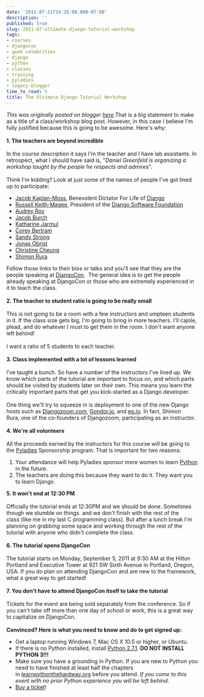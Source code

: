 ```yaml
---
date: '2011-07-31T14:26:00.000-07:00'
description: ''
published: true
slug: 2011-07-ultimate-django-tutorial-workshop
tags:
- courses
- djangocon
- geek celebrities
- django
- python
- classes
- training
- pyladies
- legacy-blogger
time_to_read: 5
title: The Ultimate Django Tutorial Workshop
---
```


*This was originally posted on blogger [here](https://pydanny.blogspot.com/2011/07/ultimate-django-tutorial-workshop.html)*.That is a big statement to make as a title of a class/workshop blog post. However, in this case I believe I'm fully justified because this is going to be awesome. Here's why:<br /><br /><b>1. The teachers are beyond incredible</b><br /><br />In the course description it says I'm the teacher and I have lab assistants. In retrospect, what I should have said is, "<i>Daniel Greenfeld is organizing a workshop taught by the people he respects and admires</i>".<br /><br />Think I'm kidding? Look at just some of the names of people I've got lined up to participate:<br /><ul><li><a href="http://jacobian.org/">Jacob Kaplan-Moss</a>, Benevolent Dictator For Life of <a href="http://djangoproject.com/">Django</a></li><li><a href="http://cecinestpasun.com/">Russell Keith-Magee</a>, President of the&nbsp;<a href="https://www.djangoproject.com/foundation/">Django Software Foundation</a></li><li><a href="http://djangocon.us/speaker/profile/19/">Audrey Roy</a></li><li><a href="http://djangocon.us/speaker/profile/24/">Jacob Burch</a></li><li><a href="http://djangocon.us/speaker/profile/31/">Katharine Jarmul</a></li><li><a href="http://djangocon.us/schedule/presentations/54">Corey Bertram</a></li><li><a href="http://djangocon.us/schedule/presentations/53/">Sandy Strong</a></li><li><a href="http://djangocon.us/speaker/profile/44/">Jonas Obrist</a></li><li><a href="http://djangocon.us/speaker/profile/28/">Christine Cheung</a></li><li><a href="http://djangozoom.com/about/">Shimon Rura</a></li></ul>Follow those links to their bios or talks and you'll see that they are the people speaking at <a href="http://djangocon.us/">DjangoCon</a>. &nbsp;The general idea is to get the people already speaking at DjangoCon or those who are extremely experienced in it to teach the class.<br /><br /><b>2. The teacher to student ratio is going to be really small</b><br /><br />This is not going to be a room with a few instructors and umpteen students in it. If the class size gets big, I'm going to bring in more teachers. I'll cajole, plead, and do whatever I must to get them in the room. I don't want anyone left behind!<br /><br />I want a ratio of 5 students to each teacher.<br /><br /><b>3. Class implemented with a lot of lessons learned</b><br /><br />I've taught a bunch. So have a number of the instructors I've lined up. We know which parts of the tutorial are important to focus on, and which parts should be visited by students later on their own. This means you learn the critically important parts that get you kick-started as a Django developer.<br /><br />One thing we'll try to squeeze in is deployment to one of the new Django hosts such as <a href="http://djangozoom.com/">Djangozoom.com</a>, <a href="http://gondor.io/">Gondor.io</a>, and <a href="http://ep.io/">ep.io</a>. In fact, Shimon Rura,&nbsp;one of the co-founders of Djangozoom,&nbsp;participating as an instructor.<br /><br /><b>4. We're all volunteers</b><br /><br />All the proceeds earned by the instructors for this course will be going to the <a href="http://pyladies.com/">Pyladies</a> Sponsorship program. That is important for two reasons:<br /><ol><li>Your attendance will help Pyladies sponsor more women to learn <a href="http://python.org/">Python</a> in the future.</li><li>The teachers are doing this because they want to do it. They want you to learn Django.</li></ol><b>5. It won't end at 12:30 PM</b><br /><br />Officially the tutorial ends at 12:30PM and we should be done. Sometimes though we stumble on things &nbsp;and we don't finish with the rest of the class&nbsp;(like me in my last C programming class). But after a lunch break I'm planning on grabbing some space and working through the rest of the tutorial with anyone who didn't complete the class.<br /><br /><b>6. The tutorial opens DjangoCon</b><br /><br />The tutorial starts on Monday, September 5, 2011 at 9:30 AM at the&nbsp;Hilton Portland and Executive Tower at 921 SW Sixth Avenue in&nbsp;Portland, Oregon, USA. If you do plan on attending DjangoCon and are new to the framework, what a great way to get started!<br /><br /><b>7. You don't have to attend DjangoCon itself to take the tutorial</b><br /><br />Tickets for the event are being sold separately from the conference. So if you can't take off more than one day of school or work, this is a great way to capitalize on DjangoCon.<br /><br /><b>Convinced? Here is what you need to know and do to get signed up:</b><br /><ul><li>Get a laptop running Windows 7, Mac OS X 10.5 or higher, or Ubuntu.</li><li>If there is no Python installed, install <a href="http://python.org/download/">Python 2.7.1</a>. <b>DO NOT INSTALL PYTHON 3!!!</b></li><li>Make sure you have a grounding in Python. If you are new to Python you need to have finished at least half the chapters in&nbsp;<a href="http://learnpythonthehardway.org/">learnpythonthehardway.org</a>&nbsp;before you attend. <i>If you come to this event with no prior Python experience you will be left behind</i>.</li><li><a href="http://dcus11tutorials.eventbrite.com/">Buy a ticket</a>!</li></ul>